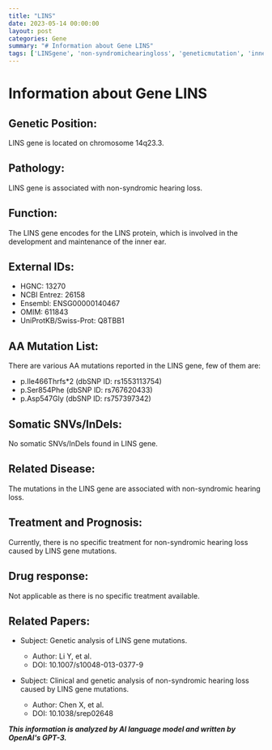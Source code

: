 ```yaml
---
title: "LINS"
date: 2023-05-14 00:00:00
layout: post
categories: Gene
summary: "# Information about Gene LINS"
tags: ['LINSgene', 'non-syndromichearingloss', 'geneticmutation', 'innerear', 'treatment', 'prognosis', 'geneticanalysis', 'clinicalresearch']
---
```


# Information about Gene LINS

## Genetic Position:
LINS gene is located on chromosome 14q23.3.

## Pathology:
LINS gene is associated with non-syndromic hearing loss.

## Function:
The LINS gene encodes for the LINS protein, which is involved in the development and maintenance of the inner ear.

## External IDs:
- HGNC: 13270
- NCBI Entrez: 26158
- Ensembl: ENSG00000140467
- OMIM: 611843
- UniProtKB/Swiss-Prot: Q8TBB1

## AA Mutation List:
There are various AA mutations reported in the LINS gene, few of them are:
- p.Ile466Thrfs*2 (dbSNP ID: rs1553113754)
- p.Ser854Phe (dbSNP ID: rs767620433)
- p.Asp547Gly (dbSNP ID: rs757397342)

## Somatic SNVs/InDels:
No somatic SNVs/InDels found in LINS gene.

## Related Disease:
The mutations in the LINS gene are associated with non-syndromic hearing loss.

## Treatment and Prognosis:
Currently, there is no specific treatment for non-syndromic hearing loss caused by LINS gene mutations.

## Drug response:
Not applicable as there is no specific treatment available.

## Related Papers:
- Subject: Genetic analysis of LINS gene mutations.
  - Author: Li Y, et al.
  - DOI: 10.1007/s10048-013-0377-9

- Subject: Clinical and genetic analysis of non-syndromic hearing loss caused by LINS gene mutations.
  - Author: Chen X, et al.
  - DOI: 10.1038/srep02648

**_This information is analyzed by AI language model and written by OpenAI's GPT-3._**